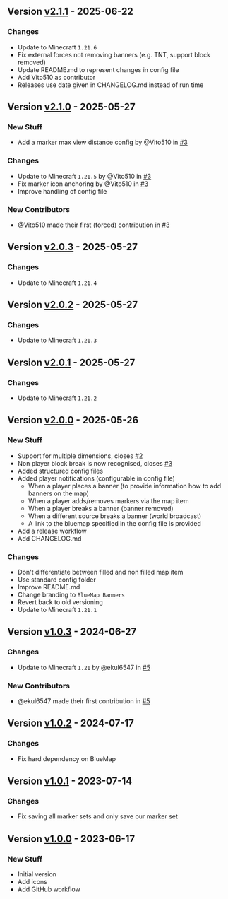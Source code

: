 ## Version [v2.1.1](https://github.com/RealMuffinTime/bluemap-banners/releases/tag/v2.1.1) - 2025-06-22
### Changes
- Update to Minecraft `1.21.6`
- Fix external forces not removing banners (e.g. TNT, support block removed)
- Update README.md to represent changes in config file
- Add Vito510 as contributor
- Releases use date given in CHANGELOG.md instead of run time

## Version [v2.1.0](https://github.com/RealMuffinTime/bluemap-banners/releases/tag/v2.1.0) - 2025-05-27
### New Stuff
- Add a marker max view distance config by @Vito510 in [#3](https://github.com/RealMuffinTime/bluemap-banners/pull/3)
### Changes
- Update to Minecraft `1.21.5` by @Vito510 in [#3](https://github.com/RealMuffinTime/bluemap-banners/pull/3)
- Fix marker icon anchoring by @Vito510 in [#3](https://github.com/RealMuffinTime/bluemap-banners/pull/3)
- Improve handling of config file 
### New Contributors
- @Vito510 made their first (forced) contribution in [#3](https://github.com/RealMuffinTime/bluemap-banners/pull/3)

## Version [v2.0.3](https://github.com/RealMuffinTime/bluemap-banners/releases/tag/v2.0.3) - 2025-05-27
### Changes
- Update to Minecraft `1.21.4`

## Version [v2.0.2](https://github.com/RealMuffinTime/bluemap-banners/releases/tag/v2.0.2) - 2025-05-27
### Changes
- Update to Minecraft `1.21.3`

## Version [v2.0.1](https://github.com/RealMuffinTime/bluemap-banners/releases/tag/v2.0.1) - 2025-05-27
### Changes
- Update to Minecraft `1.21.2`

## Version [v2.0.0](https://github.com/RealMuffinTime/bluemap-banners/releases/tag/v2.0.0) - 2025-05-26
### New Stuff
- Support for multiple dimensions, closes [#2](https://github.com/Nincodedo/Banners4BM/issues/2)
- Non player block break is now recognised, closes [#3](https://github.com/Nincodedo/Banners4BM/issues/3)
- Added structured config files
- Added player notifications (configurable in config file)
  - When a player places a banner (to provide information how to add banners on the map)
  - When a player adds/removes markers via the map item 
  - When a player breaks a banner (banner removed)
  - When a different source breaks a banner (world broadcast)
  - A link to the bluemap specified in the config file is provided
- Add a release workflow
- Add CHANGELOG.md
### Changes
- Don't differentiate between filled and non filled map item
- Use standard config folder
- Improve README.md
- Change branding to `BlueMap Banners`
- Revert back to old versioning
- Update to Minecraft `1.21.1`

## Version [v1.0.3](https://github.com/RealMuffinTime/bluemap-banners/releases/tag/v1.0.3) - 2024-06-27
### Changes
- Update to Minecraft `1.21` by @ekul6547 in [#5](https://github.com/Nincodedo/Banners4BM/pull/5)
### New Contributors
- @ekul6547 made their first contribution in [#5](https://github.com/Nincodedo/Banners4BM/pull/5)

## Version [v1.0.2](https://github.com/RealMuffinTime/bluemap-banners/releases/tag/v1.0.2) - 2024-07-17
### Changes
- Fix hard dependency on BlueMap

## Version [v1.0.1](https://github.com/RealMuffinTime/bluemap-banners/releases/tag/v1.0.1) - 2023-07-14
### Changes
- Fix saving all marker sets and only save our marker set

## Version [v1.0.0](https://github.com/RealMuffinTime/bluemap-banners/releases/tag/v1.0.0) - 2023-06-17
### New Stuff
- Initial version
- Add icons
- Add GitHub workflow
